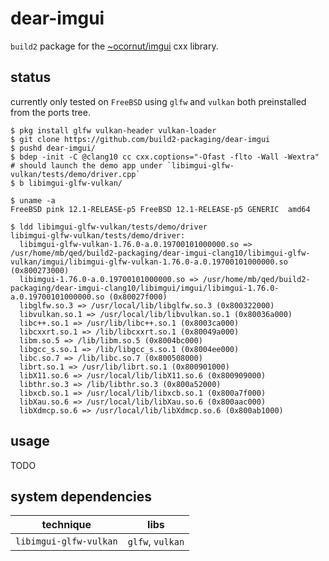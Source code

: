 # dear-imgui

`build2` package for the [~ocornut/imgui]( https://github.com/ocornut/imgui ) cxx library.

## status

currently only tested on `FreeBSD` using `glfw` and `vulkan` both preinstalled from the ports tree.

```shell
$ pkg install glfw vulkan-header vulkan-loader
$ git clone https://github.com/build2-packaging/dear-imgui
$ pushd dear-imgui/
$ bdep -init -C @clang10 cc cxx.coptions="-Ofast -flto -Wall -Wextra"
# should launch the demo app under `libimgui-glfw-vulkan/tests/demo/driver.cpp`
$ b libimgui-glfw-vulkan/
```

```shell
$ uname -a
FreeBSD pink 12.1-RELEASE-p5 FreeBSD 12.1-RELEASE-p5 GENERIC  amd64
```

```shell
$ ldd libimgui-glfw-vulkan/tests/demo/driver
libimgui-glfw-vulkan/tests/demo/driver:
  libimgui-glfw-vulkan-1.76.0-a.0.19700101000000.so => /usr/home/mb/qed/build2-packaging/dear-imgui-clang10/libimgui-glfw-vulkan/imgui/libimgui-glfw-vulkan-1.76.0-a.0.19700101000000.so (0x800273000)
  libimgui-1.76.0-a.0.19700101000000.so => /usr/home/mb/qed/build2-packaging/dear-imgui-clang10/libimgui/imgui/libimgui-1.76.0-a.0.19700101000000.so (0x80027f000)
  libglfw.so.3 => /usr/local/lib/libglfw.so.3 (0x800322000)
  libvulkan.so.1 => /usr/local/lib/libvulkan.so.1 (0x80036a000)
  libc++.so.1 => /usr/lib/libc++.so.1 (0x8003ca000)
  libcxxrt.so.1 => /lib/libcxxrt.so.1 (0x80049a000)
  libm.so.5 => /lib/libm.so.5 (0x8004bc000)
  libgcc_s.so.1 => /lib/libgcc_s.so.1 (0x8004ee000)
  libc.so.7 => /lib/libc.so.7 (0x800508000)
  librt.so.1 => /usr/lib/librt.so.1 (0x800901000)
  libX11.so.6 => /usr/local/lib/libX11.so.6 (0x800909000)
  libthr.so.3 => /lib/libthr.so.3 (0x800a52000)
  libxcb.so.1 => /usr/local/lib/libxcb.so.1 (0x800a7f000)
  libXau.so.6 => /usr/local/lib/libXau.so.6 (0x800aac000)
  libXdmcp.so.6 => /usr/local/lib/libXdmcp.so.6 (0x800ab1000)
```

## usage

TODO

## system dependencies

| technique              | libs             |
|------------------------|------------------|
| `libimgui-glfw-vulkan` | `glfw`, `vulkan` |


